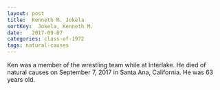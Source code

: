```yaml
---
layout: post
title:  Kenneth M. Jokela
sortKey:  Jokela, Kenneth M.
date:   2017-09-07
categories: class-of-1972
tags: natural-causes
---
```

Ken was a member of the wrestling team while at Interlake. He died of natural causes on September 7, 2017 in Santa Ana, California. He was 63 years old.
